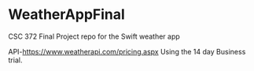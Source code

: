 # WeatherAppFinal
CSC 372 Final Project repo for the Swift weather app

API-https://www.weatherapi.com/pricing.aspx
Using the 14 day Business trial.
